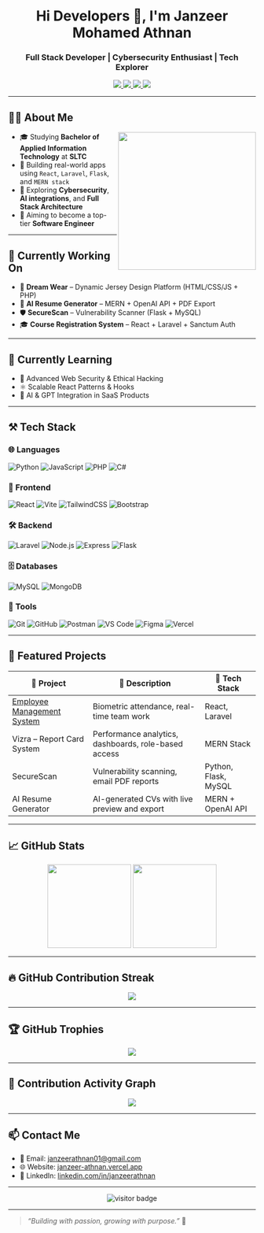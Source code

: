 <h1 align="center">Hi Developers 👋, I'm Janzeer Mohamed Athnan</h1>
<h3 align="center">Full Stack Developer | Cybersecurity Enthusiast | Tech Explorer</h3>

<p align="center">
  <a href="https://janzeer-athnan.vercel.app/" target="_blank">
    <img src="https://img.shields.io/badge/🌐 Portfolio-black?style=for-the-badge&logo=vercel&logoColor=white" />
  </a>
  <a href="mailto:janzeerathnan01@gmail.com">
    <img src="https://img.shields.io/badge/✉️ Email-red?style=for-the-badge&logo=gmail&logoColor=white" />
  </a>
  <a href="https://www.linkedin.com/in/janzeerathnan/" target="_blank">
    <img src="https://img.shields.io/badge/🔗 LinkedIn-blue?style=for-the-badge&logo=linkedin&logoColor=white" />
  </a>
  <a href="https://github.com/janzeerathnan" target="_blank">
    <img src="https://img.shields.io/badge/💻 GitHub-181717?style=for-the-badge&logo=github&logoColor=white" />
  </a>
</p>

---

## 👨‍💻 About Me

<img align="right" width="280" src="https://media.giphy.com/media/qgQUggAC3Pfv687qPC/giphy.gif" />

- 🎓 Studying **Bachelor of Applied Information Technology** at **SLTC**
- 🚀 Building real-world apps using `React`, `Laravel`, `Flask`, and `MERN stack`
- 🧠 Exploring **Cybersecurity**, **AI integrations**, and **Full Stack Architecture**
- 📌 Aiming to become a top-tier **Software Engineer**

---

## 🔭 Currently Working On

- 👕 **Dream Wear** – Dynamic Jersey Design Platform (HTML/CSS/JS + PHP)
- 🧠 **AI Resume Generator** – MERN + OpenAI API + PDF Export
- 🛡️ **SecureScan** – Vulnerability Scanner (Flask + MySQL)
- 🎓 **Course Registration System** – React + Laravel + Sanctum Auth

---

## 🌱 Currently Learning

- 🔐 Advanced Web Security & Ethical Hacking
- ⚛️ Scalable React Patterns & Hooks
- 🤖 AI & GPT Integration in SaaS Products

---

## ⚒️ Tech Stack

### 🌐 Languages  
![Python](https://img.shields.io/badge/Python-3776AB?style=flat&logo=python&logoColor=white)
![JavaScript](https://img.shields.io/badge/JavaScript-F7DF1E?style=flat&logo=javascript&logoColor=black)
![PHP](https://img.shields.io/badge/PHP-777BB4?style=flat&logo=php&logoColor=white)
![C#](https://img.shields.io/badge/C%23-239120?style=flat&logo=csharp&logoColor=white)

### 🧩 Frontend  
![React](https://img.shields.io/badge/React-61DAFB?style=flat&logo=react&logoColor=black)
![Vite](https://img.shields.io/badge/Vite-646CFF?style=flat&logo=vite&logoColor=white)
![TailwindCSS](https://img.shields.io/badge/Tailwind-38B2AC?style=flat&logo=tailwind-css&logoColor=white)
![Bootstrap](https://img.shields.io/badge/Bootstrap-7952B3?style=flat&logo=bootstrap&logoColor=white)

### 🛠 Backend  
![Laravel](https://img.shields.io/badge/Laravel-FF2D20?style=flat&logo=laravel&logoColor=white)
![Node.js](https://img.shields.io/badge/Node.js-339933?style=flat&logo=node.js&logoColor=white)
![Express](https://img.shields.io/badge/Express-000000?style=flat&logo=express&logoColor=white)
![Flask](https://img.shields.io/badge/Flask-000000?style=flat&logo=flask)

### 🗄️ Databases  
![MySQL](https://img.shields.io/badge/MySQL-4479A1?style=flat&logo=mysql&logoColor=white)
![MongoDB](https://img.shields.io/badge/MongoDB-47A248?style=flat&logo=mongodb&logoColor=white)

### 🧰 Tools  
![Git](https://img.shields.io/badge/Git-F05032?style=flat&logo=git&logoColor=white)
![GitHub](https://img.shields.io/badge/GitHub-181717?style=flat&logo=github)
![Postman](https://img.shields.io/badge/Postman-FF6C37?style=flat&logo=postman&logoColor=white)
![VS Code](https://img.shields.io/badge/VSCode-007ACC?style=flat&logo=visual-studio-code)
![Figma](https://img.shields.io/badge/Figma-F24E1E?style=flat&logo=figma)
![Vercel](https://img.shields.io/badge/Vercel-000?style=flat&logo=vercel)

---

## 💼 Featured Projects

| 🚀 Project | 🔎 Description | 🧪 Tech Stack |
|-----------|----------------|----------------|
| [Employee Management System](https://github.com/janzeerathnan/ht_system-backend.git) | Biometric attendance, real-time team work | React, Laravel |
| Vizra – Report Card System | Performance analytics, dashboards, role-based access | MERN Stack |
| SecureScan | Vulnerability scanning, email PDF reports | Python, Flask, MySQL |
| AI Resume Generator | AI-generated CVs with live preview and export | MERN + OpenAI API |

---

## 📈 GitHub Stats

<p align="center">
  <img src="https://github-readme-stats.vercel.app/api?username=janzeerathnan&show_icons=true&theme=radical" height="170" />
  <img src="https://github-readme-stats.vercel.app/api/top-langs/?username=janzeerathnan&layout=compact&theme=radical" height="170" />
</p>

---

## 🔥 GitHub Contribution Streak

<p align="center">
  <img src="https://github-readme-streak-stats.herokuapp.com/?user=janzeerathnan&theme=tokyonight&hide_border=true" />
</p>

---

## 🏆 GitHub Trophies

<p align="center">
  <img src="https://github-profile-trophy.vercel.app/?username=janzeerathnan&theme=gruvbox&no-frame=true&row=1&column=7" />
</p>

---

## 🌱 Contribution Activity Graph

<p align="center">
  <img src="https://github-readme-activity-graph.vercel.app/graph?username=janzeerathnan&theme=react-dark&hide_border=true" />
</p>

---

## 📫 Contact Me

- 📧 Email: [janzeerathnan01@gmail.com](mailto:janzeerathnan01@gmail.com)  
- 🌐 Website: [janzeer-athnan.vercel.app](https://janzeer-athnan.vercel.app)  
- 💼 LinkedIn: [linkedin.com/in/janzeerathnan](https://www.linkedin.com/in/janzeerathnan/)   

---

<p align="center">
  <img src="https://komarev.com/ghpvc/?username=janzeerathnan&label=Visitors&color=0e75b6&style=flat" alt="visitor badge"/>
</p>

---

> _“Building with passion, growing with purpose.”_ 🚀

<!--
**janzeerathnan/janzeerathnan** is a ✨ special ✨ repository because its `README.md` (this file) appears on your GitHub profile.
-->
